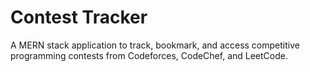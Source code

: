 # Contest Tracker  

A MERN stack application to track, bookmark, and access competitive programming contests from Codeforces, CodeChef, and LeetCode.  

